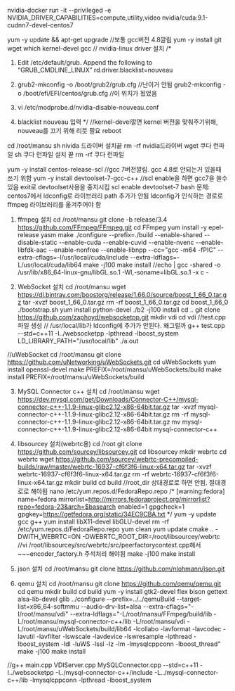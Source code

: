 nvidia-docker run -it --privileged -e NVIDIA_DRIVER_CAPABILITIES=compute,utility,video nvidia/cuda:9.1-cudnn7-devel-centos7

yum -y update && apt-get upgrade
//보통 gcc버전 4.8깔림
yum -y install git wget which kernel-devel gcc
// nvidia-linux driver 설치
/*

1. Edit /etc/default/grub. Append the following  to “GRUB_CMDLINE_LINUX”
rd.driver.blacklist=nouveau

2. grub2-mkconfig -o /boot/grub2/grub.cfg //난이거 안됨
   grub2-mkconfig -o /boot/efi/EFI/centos/grub.cfg //이 위치가 됬었음

3. vi /etc/modprobe.d/nvidia-disable-nouveau.conf
4. blacklist nouveau 입력
*/
//kernel-devel깔면 kernel 버전을 맞춰주기위해, nouveau를 끄기 위해 리붓 필요
reboot

cd /root/mansu
sh nivida 드라이버
설치끝
rm -rf nvidia드라이버
wget 쿠다 런파일
sh 쿠다 런파일
설치 끝
rm -rf 쿠다 런파일

yum -y install centos-release-scl
//gcc 7버전깔림. gcc 4.8로 안되는거 있을때 쓰기 위함
yum -y install devtoolset-7-gcc-c++
//scl enable을 하면 gcc7을 쓸수 있음 exit로 devtoolset사용을 중지시킴
scl enable devtoolset-7 bash
문제: centos7에서 ldconfig로 라이브러리 path 추가가 안됨
      ldconfig가 인식하는 경로로 ffmpeg 라이브러리를 옮겨주어야 함

1. ffmpeg 설치
cd /root/mansu
git clone -b release/3.4 https://github.com/FFmpeg/FFmpeg.git
cd FFmpeg
yum install -y epel-release yasm make
./configure --prefix=./build --enable-shared --disable-static --enable-cuda --enable-cuvid --enable-nvenc --enable-libfdk-aac --enable-nonfree --enable-libnpp --cc="gcc -m64 -fPIC" --extra-cflags=-I/usr/local/cuda/include --extra-ldflags=-L/usr/local/cuda/lib64
make -j100
make install
//echo | gcc -shared -o /usr/lib/x86_64-linux-gnu/libGL.so.1 -Wl,-soname=libGL.so.1 -x c -

2. WebSocket 설치
cd /root/mansu
wget https://dl.bintray.com/boostorg/release/1.66.0/source/boost_1_66_0.tar.gz
tar -xvzf boost_1_66_0.tar.gz
rm -rf boost_1_66_0.tar.gz
cd boost_1_66_0
./bootstrap.sh
yum install python-devel
./b2 -j100 install
cd ..
git clone https://github.com/zaphoyd/websocketpp.git
mkdir vdi
cd vdi
//test.cpp 파일 생성
// /usr/local/lib가 ldconfig에 추가가 안된다. 왜그럴까
g++ test.cpp --std=c++11 -I../websocketpp -lpthread -lboost_system
LD_LIBRARY_PATH="/usr/local/lib" ./a.out

//uWebSocket
cd /root/mansu
git clone https://github.com/uNetworking/uWebSockets.git
cd uWebSockets
yum install openssl-devel
make PREFIX=/root/mansu/uWebSockets/build
make install PREFIX=/root/mansu/uWebSockets/build

3. MySQL Connector c++ 설치
cd /root/mansu
wget https://dev.mysql.com/get/Downloads/Connector-C++/mysql-connector-c++-1.1.9-linux-glibc2.12-x86-64bit.tar.gz
tar -xvzf mysql-connector-c++-1.1.9-linux-glibc2.12-x86-64bit.tar.gz
rm -rf mysql-connector-c++-1.1.9-linux-glibc2.12-x86-64bit.tar.gz
mv mysql-connector-c++-1.1.9-linux-glibc2.12-x86-64bit mysql-connector-c++

4. libsourcey 설치(webrtc용)
cd /root
git clone https://github.com/sourcey/libsourcey.git
cd libsourcey
mkdir webrtc
cd webrtc
wget https://github.com/sourcey/webrtc-precompiled-builds/raw/master/webrtc-16937-cf6f3f6-linux-x64.tar.gz
tar -xvzf webrtc-16937-cf6f3f6-linux-x64.tar.gz
rm -rf webrtc-16937-cf6f3f6-linux-x64.tar.gz
mkdir build
cd build
//root_dir 상대경로로 하면 안됨. 절대경로로 해야됨
nano /etc/yum.repos.d/FedoraRepo.repo
/*
[warning:fedora]
name=fedora
mirrorlist=http://mirrors.fedoraproject.org/mirrorlist?repo=fedora-23&arch=$basearch
enabled=1
gpgcheck=1
gpgkey=https://getfedora.org/static/34EC9CBA.txt
*/
yum -y update gcc g++
yum install libX11-devel libGLU-devel
rm -rf /etc/yum.repos.d/FedoraRepo.repo
yum clean
yum update
cmake .. -DWITH_WEBRTC=ON -DWEBRTC_ROOT_DIR=/root/libsourcey/webrtc
//vi /root/libsourcey/src/webrtc/src/peerfactorycontext.cpp해서 ~~~encoder_factory.h 주석처리 해야됨
make -j100
make install

5. json 설치
cd /root/mansu
git clone https://github.com/nlohmann/json.git

6. qemu 설치
cd /root/mansu
git clone https://github.com/qemu/qemu.git
cd qemu
mkdir build
cd build
yum -y install gtk2-devel flex bison gettext alsa-lib-devel glib
../configure --prefix=../../qemuBuild --target-list=x86_64-softmmu --audio-drv-list=alsa --extra-cflags="-I/root/mansu/vdi" --extra-ldflags="-L/root/mansu/FFmpeg/build/lib -L/root/mansu/mysql-connector-c++/lib -L/root/mansu/vdi -L/root/mansu/uWebSockets/build/lib64 -lcollabo -lavformat -lavcodec -lavutil -lavfilter -lswscale -lavdevice -lswresample -lpthread -lboost_system -ldl -luWS -lssl -lz -lm -lmysqlcppconn -lboost_thread"
make -j100
make install

//g++ main.cpp VDIServer.cpp MySQLConnector.cpp --std=c++11 -I../websocketpp -I../mysql-connector-c++/include -L../mysql-connector-c++/lib -lmysqlcppconn -lpthread -lboost_system
